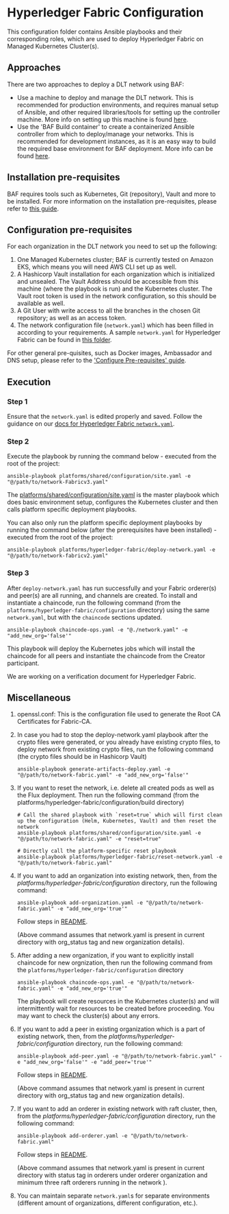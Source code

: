 [//]: # (##############################################################################################)
[//]: # (Copyright Accenture. All Rights Reserved.)
[//]: # (SPDX-License-Identifier: Apache-2.0)
[//]: # (##############################################################################################)

# Hyperledger Fabric Configuration
This configuration folder contains Ansible playbooks and their corresponding roles, which are used to deploy Hyperledger Fabric on Managed Kubernetes Cluster(s).


## Approaches
There are two approaches to deploy a DLT network using BAF: 
- Use a machine to deploy and manage the DLT network. This is recommended for production environments, and requires manual setup of Ansible, and other required libraries/tools for setting up the controller machine. More info on setting up this machine is found [here](https://blockchain-automation-framework.readthedocs.io/en/latest/operations/configure_prerequisites.html#ansible-inventory-file).
- Use the 'BAF Build container' to create a containerized Ansible controller from which to deploy/manage your networks. This is recommended for development instances, as it is an easy way to build the required base environment for BAF deployment. More info can be found [here](https://blockchain-automation-framework.readthedocs.io/en/latest/developer/docker-build.html).

## Installation pre-requisites
BAF requires tools such as Kubernetes, Git (repository), Vault and more to be installed.
For more information on the installation pre-requisites, please refer to [this guide](https://blockchain-automation-framework.readthedocs.io/en/latest/prerequisites.html).

## Configuration pre-requisites
For each organization in the DLT network you need to set up the following:
1. One Managed Kubernetes cluster; BAF is currently tested on Amazon EKS, which means you will need AWS CLI set up as well.
2. A Hashicorp Vault installation for each organization which is initialized and unsealed. The Vault Address should be accessible from this machine (where the playbook is run) and the Kubernetes cluster. The Vault root token is used in the network configuration, so this should be available as well.
3. A Git User with write access to all the branches in the chosen Git repository; as well as an access token.
4. The network configuration file (`network.yaml`) which has been filled in according to your requirements. A sample `network.yaml` for Hyperledger Fabric can be found in [this folder](./samples/).

For other general pre-quisites, such as Docker images, Ambassador and DNS setup, please refer to the ['Configure Pre-requisites' guide](https://blockchain-automation-framework.readthedocs.io/en/latest/operations/configure_prerequisites.html).

## Execution 
### Step 1
Ensure that the `network.yaml` is edited properly and saved. Follow the guidance on our [docs for Hyperledger Fabric `network.yaml`](https://blockchain-automation-framework.readthedocs.io/en/latest/operations/fabric_networkyaml.html).

### Step 2
Execute the playbook by running the command below - executed from the root of the project:
```
ansible-playbook platforms/shared/configuration/site.yaml -e "@/path/to/network-Fabricv3.yaml"
```
The [platforms/shared/configuration/site.yaml](../../shared/configuration/site.yaml) is the master playbook which does basic environment setup, configures the Kubernetes cluster and then calls platform specific deployment playbooks.

You can also only run the platform specific deployment playbooks by running the command below (after the prerequisites have been installed) - executed from the root of the project:
```
ansible-playbook platforms/hyperledger-fabric/deploy-network.yaml -e "@/path/to/network-fabricv2.yaml"
```


### Step 3
After `deploy-network.yaml` has run successfully and your Fabric orderer(s) and peer(s) are all running, and channels are created. To install and instantiate a chaincode, run the following command (from the `platforms/hyperledger-fabric/configuration` directory) using the same `network.yaml`, but with the `chaincode` sections updated.
```
ansible-playbook chaincode-ops.yaml -e "@./network.yaml" -e "add_new_org='false'"
```
This playbook will deploy the Kubernetes jobs which will install the chaincode for all peers and instantiate the chaincode from the Creator participant.

We are working on a verification document for Hyperledger Fabric.

## Miscellaneous

1. openssl.conf: This is the configuration file used to generate the Root CA Certificates for Fabric-CA.

2. In case you had to stop the deploy-network.yaml playbook after the crypto files were generated, or you already have existing crypto files, to deploy network from existing crypto files, run the following command (the crypto files should be in Hashicorp Vault)
    ```
    ansible-playbook generate-artifacts-deploy.yaml -e "@/path/to/network-fabric.yaml" -e "add_new_org='false'"
    ```

3. If you want to reset the network, i.e. delete all created pods as well as the Flux deployment. Then run the following command (from the platforms/hyperledger-fabric/configuration/build directory)
    ```
    # Call the shared playbook with `reset=true` which will first clean up the configuration (Helm, Kubernetes, Vault) and then reset the network
    ansible-playbook platforms/shared/configuration/site.yaml -e "@/path/to/network-fabric.yaml" -e "reset=true"  
    ```
    ```
    # Directly call the platform-specific reset playbook
    ansible-playbook platforms/hyperledger-fabric/reset-network.yaml -e "@/path/to/network-fabric.yaml" 
    ```
4. If you want to add an organization into existing network, then, from the *platforms/hyperledger-fabric/configuration* directory, run the following command: 
    ```
    ansible-playbook add-organization.yaml -e "@/path/to/network-fabric.yaml" -e "add_new_org='true'"
    ```
    Follow steps in [README](https://blockchain-automation-framework.readthedocs.io/en/latest/operations/adding_new_org_fabric.html).

    (Above command assumes that network.yaml is present in current directory with org_status tag and new organization details).<br>

5. After adding a new organization, if you want to explicitly install chaincode for new orgnization, then run the following command from the `platforms/hyperledger-fabric/configuration` directory
    ```
    ansible-playbook chaincode-ops.yaml -e "@/path/to/network-fabric.yaml" -e "add_new_org='true'"
    ```
    The playbook will create resources in the Kubernetes cluster(s) and will intermittently wait for resources to be created before proceeding. You may want to check the cluster(s) about any errors.

6. If you want to add a peer in existing organization which is a part of existing network, then, from the *platforms/hyperledger-fabric/configuration* directory, run the following command: 
    ```
    ansible-playbook add-peer.yaml -e "@/path/to/network-fabric.yaml" -e "add_new_org='false'" -e "add_peer='true'"
    ```
    Follow steps in [README](https://github.com/hyperledger-labs/blockchain-automation-framework/docs/source/operations/adding_new_peer_fabric.md).

    (Above command assumes that network.yaml is present in current directory with org_status tag and new organization details).<br>

7. If you want to add an orderer in existing network with raft cluster, then, from the *platforms/hyperledger-fabric/configuration* directory, run the following command: 
    ```
    ansible-playbook add-orderer.yaml -e "@/path/to/network-fabric.yaml"
    ```
    Follow steps in [README](https://github.com/hyperledger-labs/blockchain-automation-framework/docs/source/operations/adding_new_orderer_fabric.md).

    (Above command assumes that network.yaml is present in current directory with status tag in orderers under orderer organization and minimum three raft orderers running in the network ).<br>

8. You can maintain separate `network.yaml`s for separate environments (different amount of organizations, different configuration, etc.).